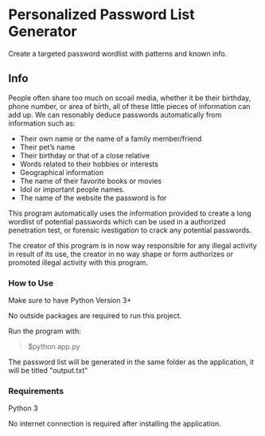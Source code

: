 # Personalized Password List Generator

Create a targeted password wordlist with patterns and known info.

## Info

People often share too much on scoail media, whether it be their birthday, phone number, or area of birth, all of these little pieces of
information can add up. We can resonably deduce passwords automatically from information such as:

* Their own name or the name of a family member/friend
* Their pet’s name
* Their birthday or that of a close relative
* Words related to their hobbies or interests
* Geographical information
* The name of their favorite books or movies
* Idol or important people names. 
* The name of the website the password is for

This program automatically uses the information provided to create a long wordlist of potential passwords which can be used
in a authorized penetration test, or forensic ivestigation to crack any potential passwords.

The creator of this program is in now way responsible for any illegal activity in result of its use, the creator in no way shape or form
authorizes or promoted illegal activity with this program. 

### How to Use

Make sure to have Python Version 3+

No outside packages are required to run this project.

Run the program with:

> $python app.py

The password list will be generated in the same folder as the application, it will be titled "output.txt"

### Requirements

Python 3

No internet connection is required after installing the application. 
